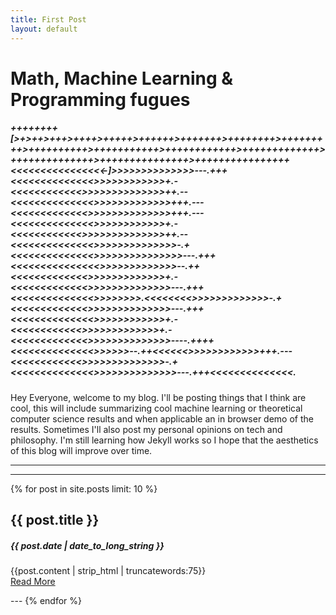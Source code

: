 ```yaml
---
title: First Post
layout: default
---
```

# Math, Machine Learning & Programming fugues

##### ++++++++[>+>++>+++>++++>+++++>++++++>+++++++>++++++++>+++++++++>++++++++++>+++++++++++>++++++++++++>+++++++++++++>++++++++++++++>+++++++++++++++>++++++++++++++++<<<<<<<<<<<<<<<<-]>>>>>>>>>>>>>>---.+++<<<<<<<<<<<<<<>>>>>>>>>>>>+.-<<<<<<<<<<<<>>>>>>>>>>>>>>++.--<<<<<<<<<<<<<<>>>>>>>>>>>>>+++.---<<<<<<<<<<<<<>>>>>>>>>>>>>>+++.---<<<<<<<<<<<<<<>>>>>>>>>>>>+.-<<<<<<<<<<<<>>>>>>>>>>>>>>++.--<<<<<<<<<<<<<<>>>>>>>>>>>>>>-.+<<<<<<<<<<<<<<>>>>>>>>>>>>>>>---.+++<<<<<<<<<<<<<<<>>>>>>>>>>>>>--.++<<<<<<<<<<<<<>>>>>>>>>>>>>+.-<<<<<<<<<<<<<>>>>>>>>>>>>>>---.+++<<<<<<<<<<<<<<>>>>>>>>.<<<<<<<<>>>>>>>>>>>>>-.+<<<<<<<<<<<<<>>>>>>>>>>>>>>---.+++<<<<<<<<<<<<<<>>>>>>>>>>>>+.-<<<<<<<<<<<<>>>>>>>>>>>>>+.-<<<<<<<<<<<<<>>>>>>>>>>>>>>----.++++<<<<<<<<<<<<<<>>>>>>--.++<<<<<<>>>>>>>>>>>>+++.---<<<<<<<<<<<<>>>>>>>>>>>>>>-.+<<<<<<<<<<<<<<>>>>>>>>>>>>>>---.+++<<<<<<<<<<<<<<.
   
    
    
    
Hey Everyone, welcome to my blog. I'll be posting things that I think are cool, this will include summarizing cool machine learning or theoretical computer science results and when applicable an in browser demo of the results. Sometimes I'll also post my personal opinions on tech and philosophy. I'm still learning how Jekyll works so I hope that the aesthetics of this blog will improve over time.

---
---

{% for post in site.posts limit: 10 %}
<div class="row-fluid">
  <div class="span12">
    <h2>{{ post.title }}</h2>
    <h5>{{ post.date | date_to_long_string }}</h5>
    <p>
      {{post.content | strip_html | truncatewords:75}}<br>
      <a href="{{ post.url }}">Read More</a>
    </p>
  </div>
</div>
---
{% endfor %}
